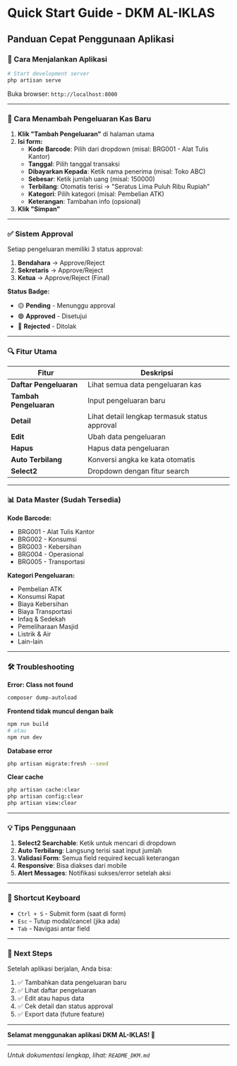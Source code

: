 # Quick Start Guide - DKM AL-IKLAS

## Panduan Cepat Penggunaan Aplikasi

### 🚀 Cara Menjalankan Aplikasi

```bash
# Start development server
php artisan serve
```

Buka browser: `http://localhost:8000`

---

### 📝 Cara Menambah Pengeluaran Kas Baru

1. **Klik "Tambah Pengeluaran"** di halaman utama
2. **Isi form:**
    - **Kode Barcode**: Pilih dari dropdown (misal: BRG001 - Alat Tulis Kantor)
    - **Tanggal**: Pilih tanggal transaksi
    - **Dibayarkan Kepada**: Ketik nama penerima (misal: Toko ABC)
    - **Sebesar**: Ketik jumlah uang (misal: 150000)
    - **Terbilang**: Otomatis terisi → "Seratus Lima Puluh Ribu Rupiah"
    - **Kategori**: Pilih kategori (misal: Pembelian ATK)
    - **Keterangan**: Tambahan info (opsional)
3. **Klik "Simpan"**

---

### ✅ Sistem Approval

Setiap pengeluaran memiliki 3 status approval:

1. **Bendahara** → Approve/Reject
2. **Sekretaris** → Approve/Reject
3. **Ketua** → Approve/Reject (Final)

**Status Badge:**

-   🟡 **Pending** - Menunggu approval
-   🟢 **Approved** - Disetujui
-   🔴 **Rejected** - Ditolak

---

### 🔍 Fitur Utama

| Fitur                  | Deskripsi                                     |
| ---------------------- | --------------------------------------------- |
| **Daftar Pengeluaran** | Lihat semua data pengeluaran kas              |
| **Tambah Pengeluaran** | Input pengeluaran baru                        |
| **Detail**             | Lihat detail lengkap termasuk status approval |
| **Edit**               | Ubah data pengeluaran                         |
| **Hapus**              | Hapus data pengeluaran                        |
| **Auto Terbilang**     | Konversi angka ke kata otomatis               |
| **Select2**            | Dropdown dengan fitur search                  |

---

### 📊 Data Master (Sudah Tersedia)

**Kode Barcode:**

-   BRG001 - Alat Tulis Kantor
-   BRG002 - Konsumsi
-   BRG003 - Kebersihan
-   BRG004 - Operasional
-   BRG005 - Transportasi

**Kategori Pengeluaran:**

-   Pembelian ATK
-   Konsumsi Rapat
-   Biaya Kebersihan
-   Biaya Transportasi
-   Infaq & Sedekah
-   Pemeliharaan Masjid
-   Listrik & Air
-   Lain-lain

---

### 🛠️ Troubleshooting

**Error: Class not found**

```bash
composer dump-autoload
```

**Frontend tidak muncul dengan baik**

```bash
npm run build
# atau
npm run dev
```

**Database error**

```bash
php artisan migrate:fresh --seed
```

**Clear cache**

```bash
php artisan cache:clear
php artisan config:clear
php artisan view:clear
```

---

### 💡 Tips Penggunaan

1. **Select2 Searchable**: Ketik untuk mencari di dropdown
2. **Auto Terbilang**: Langsung terisi saat input jumlah
3. **Validasi Form**: Semua field required kecuali keterangan
4. **Responsive**: Bisa diakses dari mobile
5. **Alert Messages**: Notifikasi sukses/error setelah aksi

---

### 📱 Shortcut Keyboard

-   `Ctrl + S` - Submit form (saat di form)
-   `Esc` - Tutup modal/cancel (jika ada)
-   `Tab` - Navigasi antar field

---

### 🎯 Next Steps

Setelah aplikasi berjalan, Anda bisa:

1. ✅ Tambahkan data pengeluaran baru
2. ✅ Lihat daftar pengeluaran
3. ✅ Edit atau hapus data
4. ✅ Cek detail dan status approval
5. ✅ Export data (future feature)

---

**Selamat menggunakan aplikasi DKM AL-IKLAS! 🎉**

---

_Untuk dokumentasi lengkap, lihat: `README_DKM.md`_
